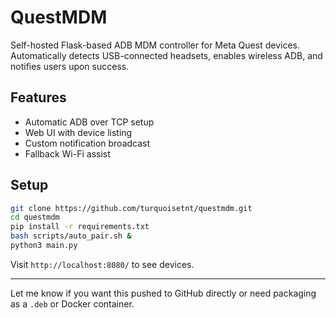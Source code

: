 # QuestMDM

Self-hosted Flask-based ADB MDM controller for Meta Quest devices. Automatically detects USB-connected headsets, enables wireless ADB, and notifies users upon success.

## Features
- Automatic ADB over TCP setup
- Web UI with device listing
- Custom notification broadcast
- Fallback Wi-Fi assist

## Setup
```bash
git clone https://github.com/turquoisetnt/questmdm.git
cd questmdm
pip install -r requirements.txt
bash scripts/auto_pair.sh &
python3 main.py
```

Visit `http://localhost:8080/` to see devices.

---

Let me know if you want this pushed to GitHub directly or need packaging as a `.deb` or Docker container.
